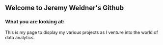 ## Welcome to Jeremy Weidner's Github

### What you are looking at:
This is my page to display my various projects as I venture into the world of data analytics.
